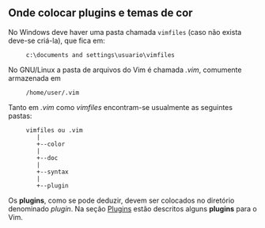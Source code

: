 Onde colocar **plugins** e temas de cor
-----------------------------------

No Windows deve haver uma pasta chamada `vimfiles` (caso
não exista deve-se criá-la), que fica em:

         c:\documents and settings\usuario\vimfiles

No GNU/Linux a pasta de arquivos do Vim é chamada *.vim*,
comumente armazenada em

         /home/user/.vim

Tanto em *.vim* como *vimfiles* encontram-se
usualmente as seguintes pastas:

         vimfiles ou .vim
            |
            +--color
            |
            +--doc
            |
            +--syntax
            |
            +--plugin

Os **plugins**, como se pode deduzir, devem ser colocados no
diretório denominado *plugin*. Na seção [Plugins](../capitulo_15/plugins.md) estão descritos alguns **plugins** para o Vim.


